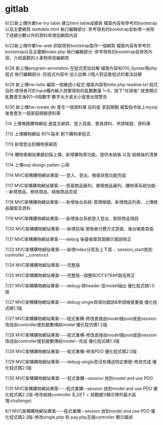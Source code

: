 # gitlab
6/22新上傳作業hw-try table 建立html table成績表 檔案內容有參考的bootstrap 以及主要網頁 testtable.html 執行編輯部分 :參考現有的bootstrap並新增一些除了成績分數以外的資料來增加網頁內容

6/22新上傳作業hw-web 抓取現有bootstrap製作一個網頁 檔案內容有參考的bootstrap以及主要網index.php 執行編輯部分 :參考現有的bootstrap並修改內容，介紹喜歡的人事物來改編網頁

6/28 新上傳program-annotation 在程式旁加註解 檔案內容有010_Syntax等php程式 執行編輯部分 :在程式內容中 加入註解 //個人對這隻程式的看法註解

6/29 新上傳hw-lotto 編寫一個樂透小程式 檔案內容有lotto.php readme.txt 程式目的:使用者可於input欄內輸入想要得到的亂數數量 1~6，按下"吐球後" 就會顯示亂數產生後的1~6個數字 數字太大或太小就會出現警告

6/30 新上傳hw-create db 產生一個資料庫 目的是 家庭開銷 複製指令貼上mysql後會產生一個家庭開銷資料庫

7/4 上傳專題購物網站 進度主網頁、登入頁面、會員資料、申請帳號、資料庫

7/12 上傳購物網站 90%版本 剩下購物車程式

7/13 新增登出到購物車網頁

7/14 購物車網站專題初版上傳，新增購物車功能，提供未結帳 以及 結帳後的清單

7/14 上傳oop design patten 心得

7/14 MVC架構購物網站專案----登入、登出、檢查狀態功能完成

7/17 MVC架構購物網站專案----頁面商品展列、單樣商品展列、購物車系統功能---新增商品、刪除商品、結帳商品完成

7/18 MVC架構購物網站專案----新增後台系統-管理帳號、新增商品列表、上傳商品檔案及資料

7/19 MVC架構購物網站專案----新增後台系統登入登出、刪除商品項目

7/20 MVC架構購物網站專案----新增前端 使用者付費方式頁面、後台帳單頁面

7/21 MVC架構購物網站專案----debug 後臺帳單頁面顯示錯誤修正

7/22 MVC架構購物網站專案----新增index分頁及上下頁 、session_start放到 controller __construct 

7/24 MVC架構購物網站專案----完整版

7/25 MVC架構購物網站專案----完整版--調整BOOTSTRAP路徑修正

7/27 MVC架構購物網站專案----debug-將header 從model抽出 優化程式碼1.0版

7/27 MVC架構購物網站專案----debug-single頁導向錯誤&申請帳號重複 優化程式碼1.1版

7/27 MVC架構購物網站專案----程式重構-修改直接由model接post或是session 改成由controller接到變數傳給model 優化程式碼1.2版

7/28 MVC架構購物網站專案----程式重構-修改直接由model接post或是session 改成由controller接到變數傳給model--完成 優化程式碼1.3版

7/29 MVC架構購物網站專案----程式重構-修改PDO 優化程式碼2.0版

7/29 MVC架構購物網站專案----debug-single頁沒有傳送特定單號-修改完成 優化程式碼2.1版

7/30 MVC架構購物網站專案----程式重購--session 放到model and use PDO

7/31 MVC架構購物網站專案----程式重購--session 放到model and use PDO 優化程式碼2.2版-修改結帳controller $_GET +  挑戰題1(顯示陣列最大區塊:challenge)

8/1 MVC架構購物網站專案----程式重購--session 放到model and use PDO 優化程式碼2.3版-修改single.php 和 pay.php互搶controller 顯示錯誤

